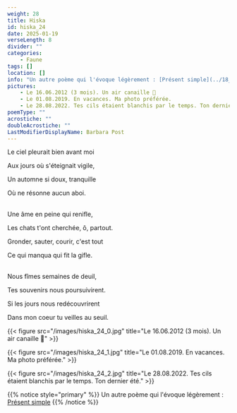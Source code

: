 ```yaml
---
weight: 28
title: Hiska
id: hiska_24
date: 2025-01-19
verseLength: 8
divider: ""
categories:
    - Faune
tags: []
location: []
info: "Un autre poème qui l'évoque légèrement : [Présent simple](../18_dix_huitieme_saison/present_simple)"
pictures:
    - Le 16.06.2012 (3 mois). Un air canaille 🥰
    - Le 01.08.2019. En vacances. Ma photo préférée.
    - Le 28.08.2022. Tes cils étaient blanchis par le temps. Ton dernier été.
poemType: ""
acrostiche: ""
doubleAcrostiche: ""
LastModifierDisplayName: Barbara Post
---
```

Le ciel pleurait bien avant moi

Aux jours où s'éteignait vigile,

Un automne si doux, tranquille

Où ne résonne aucun aboi.

 \
Une âme en peine qui renifle,

Les chats t'ont cherchée, ô, partout.

Gronder, sauter, courir, c'est tout

Ce qui manqua qui fit la gifle.

 \
Nous fîmes semaines de deuil,

Tes souvenirs nous poursuivirent.

Si les jours nous redécouvrirent

Dans mon coeur tu veilles au seuil.

<!-- FM:Snippet:Start data:{"id":"_figure","fields":[{"name":"imageName","value":"hiska_24_0.jpg"},{"name":"imageCaption","value":""}]} -->
{{< figure src="/images/hiska_24_0.jpg" title="Le 16.06.2012 (3 mois). Un air canaille 🥰" >}}
<!-- FM:Snippet:End -->

<!-- FM:Snippet:Start data:{"id":"_figure","fields":[{"name":"imageName","value":"hiska_24_1.jpg"},{"name":"imageCaption","value":""}]} -->
{{< figure src="/images/hiska_24_1.jpg" title="Le 01.08.2019. En vacances. Ma photo préférée." >}}
<!-- FM:Snippet:End -->

<!-- FM:Snippet:Start data:{"id":"_figure","fields":[{"name":"imageName","value":"hiska_24_2.jpg"},{"name":"imageCaption","value":""}]} -->
{{< figure src="/images/hiska_24_2.jpg" title="Le 28.08.2022. Tes cils étaient blanchis par le temps. Ton dernier été." >}}
<!-- FM:Snippet:End -->

<!-- FM:Snippet:Start data:{"id":"_simpleNotice","fields":[{"name":"content","value":""}]} -->
{{% notice style="primary" %}}
Un autre poème qui l'évoque légèrement : [Présent simple](../18_dix_huitieme_saison/present_simple)
{{% /notice %}}
<!-- FM:Snippet:End -->